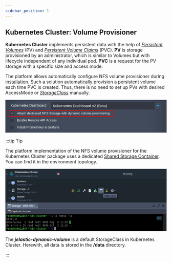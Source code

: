 ```yaml
---
sidebar_position: 1
---
```


## Kubernetes Cluster: Volume Provisioner

**Kubernetes Cluster** implements persistent data with the help of _[Persistent Volumes](https://cloudmydc.com/)_ (PV) and _[Persistent Volume Claims](https://cloudmydc.com/)_ (PVC). **PV** is storage provisioned by an administrator, which is similar to Volumes but with lifecycle independent of any individual pod. **PVC** is a request for the PV storage with a specific size and access mode.

The platform allows automatically configure NFS volume provisioner during [installation](https://cloudmydc.com/). Such a solution automatically provision a persistent volume each time PVC is created. Thus, there is no need to set up PVs with desired AccessMode or _[StorageClass](https://cloudmydc.com/)_ manually.

<div style={{
    display:'flex',
    justifyContent: 'center',
    margin: '0 0 1rem 0'
}}>

![Locale Dropdown](./img/VolumeProvisioner/01-kubernetes-cluster-add-nfs-storage.png)

</div>

:::tip Tip

The platform implementation of the NFS volume provisioner for the Kubernetes Cluster package uses a dedicated [Shared Storage Container](http://localhost:3000/docs/Data%20Storage%20Container/Data%20Storage%20Overview). You can find it in the environment topology.

<div style={{
    display:'flex',
    justifyContent: 'center',
    margin: '0 0 1rem 0'
}}>

![Locale Dropdown](./img/VolumeProvisioner/02-kubernetes-cluster-volumes-provisioning.png)

</div>

The **_jelastic-dynamic-volume_** is a default StorageClass in Kubernetes Cluster. Herewith, all data is stored in the **/data** directory.

:::
